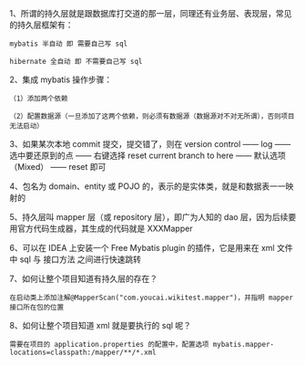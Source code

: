 1、所谓的持久层就是跟数据库打交道的那一层，同理还有业务层、表现层，常见的持久层框架有：

    mybatis 半自动 即 需要自己写 sql

    hibernate 全自动 即 不需要自己写 sql

2、集成 mybatis 操作步骤：

    （1）添加两个依赖

    （2）配置数据源（一旦添加了这两个依赖，则必须有数据源（数据源对不对无所谓），否则项目无法启动）


3、如果某次本地 commit 提交，提交错了，则在 version control —— log —— 选中要还原到的点 —— 右键选择 reset current branch to here —— 默认选项（Mixed） ——
reset 即可

4、包名为 domain、entity 或 POJO 的，表示的是实体类，就是和数据表一一映射的

5、持久层叫 mapper 层（或 repository 层），即广为人知的 dao 层，因为后续要用官方代码生成器，其生成的代码就是 XXXMapper

6、可以在 IDEA 上安装一个 Free Mybatis plugin 的插件，它是用来在 xml 文件中 sql 与 接口方法 之间进行快速跳转

7、如何让整个项目知道有持久层的存在？

    在启动类上添加注解@MapperScan("com.youcai.wikitest.mapper")，并指明 mapper 接口所在包的位置

8、如何让整个项目知道 xml 就是要执行的 sql 呢？

    需要在项目的 application.properties 的配置中，配置选项 mybatis.mapper-locations=classpath:/mapper/**/*.xml



